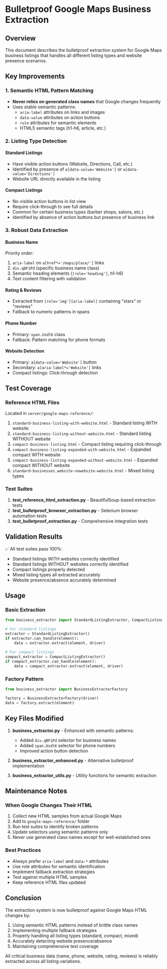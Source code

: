 # Bulletproof Google Maps Business Extraction

## Overview
This document describes the bulletproof extraction system for Google Maps business listings that handles all different listing types and website presence scenarios.

## Key Improvements

### 1. Semantic HTML Pattern Matching
- **Never relies on generated class names** that Google changes frequently
- Uses stable semantic patterns:
  - `aria-label` attributes on links and images
  - `data-value` attributes on action buttons
  - `role` attributes for semantic elements
  - HTML5 semantic tags (h1-h6, article, etc.)

### 2. Listing Type Detection

#### Standard Listings
- Have visible action buttons (Website, Directions, Call, etc.)
- Identified by presence of `a[data-value='Website']` or `a[data-value='Directions']`
- Website URL directly available in the listing

#### Compact Listings
- No visible action buttons in list view
- Require click-through to see full details
- Common for certain business types (barber shops, salons, etc.)
- Identified by absence of action buttons but presence of business link

### 3. Robust Data Extraction

#### Business Name
Priority order:
1. `aria-label` on `a[href*='/maps/place/']` links
2. `div.qBF1Pd` (specific business name class)
3. Semantic heading elements (`[role='heading']`, h1-h6)
4. Text content filtering with validation

#### Rating & Reviews
- Extracted from `[role='img'][aria-label]` containing "stars" or "reviews"
- Fallback to numeric patterns in spans

#### Phone Number
- Primary: `span.UsdlK` class
- Fallback: Pattern matching for phone formats

#### Website Detection
- Primary: `a[data-value='Website']` button
- Secondary: `a[aria-label*='Website']` links
- Compact listings: Click-through detection

## Test Coverage

### Reference HTML Files
Located in `server/google-maps-reference/`:
1. `standard-business-listing-with-website.html` - Standard listing WITH website
2. `standard-business-listing-without-website.html` - Standard listing WITHOUT website
3. `compact-business-listing.html` - Compact listing requiring click-through
4. `compact-business-listing-expanded-with-website.html` - Expanded compact WITH website
5. `compact-business-listing-expanded-without-website.html` - Expanded compact WITHOUT website
6. `standard-businesses_website-nowebsite-website.html` - Mixed listing types

### Test Suites
1. **test_reference_html_extraction.py** - BeautifulSoup-based extraction tests
2. **test_bulletproof_browser_extraction.py** - Selenium browser automation tests
3. **test_bulletproof_extraction.py** - Comprehensive integration tests

## Validation Results

✅ All test suites pass 100%:
- Standard listings WITH websites correctly identified
- Standard listings WITHOUT websites correctly identified
- Compact listings properly detected
- Mixed listing types all extracted accurately
- Website presence/absence accurately determined

## Usage

### Basic Extraction
```python
from business_extractor import StandardListingExtractor, CompactListingExtractor

# For standard listings
extractor = StandardListingExtractor()
if extractor.can_handle(element):
    data = extractor.extract(element, driver)
    
# For compact listings
compact_extractor = CompactListingExtractor()
if compact_extractor.can_handle(element):
    data = compact_extractor.extract(element, driver)
```

### Factory Pattern
```python
from business_extractor import BusinessExtractorFactory

factory = BusinessExtractorFactory(driver)
data = factory.extract(element)
```

## Key Files Modified

1. **business_extractor.py** - Enhanced with semantic patterns:
   - Added `div.qBF1Pd` selector for business names
   - Added `span.UsdlK` selector for phone numbers
   - Improved action button detection

2. **business_extractor_enhanced.py** - Alternative bulletproof implementation
3. **business_extractor_utils.py** - Utility functions for semantic extraction

## Maintenance Notes

### When Google Changes Their HTML
1. Collect new HTML samples from actual Google Maps
2. Add to `google-maps-reference/` folder
3. Run test suites to identify broken patterns
4. Update selectors using semantic patterns only
5. Never use generated class names except for well-established ones

### Best Practices
- Always prefer `aria-label` and `data-*` attributes
- Use role attributes for semantic identification
- Implement fallback extraction strategies
- Test against multiple HTML samples
- Keep reference HTML files updated

## Conclusion

The extraction system is now bulletproof against Google Maps HTML changes by:
1. Using semantic HTML patterns instead of brittle class names
2. Implementing multiple fallback strategies
3. Properly handling all listing types (standard, compact, mixed)
4. Accurately detecting website presence/absence
5. Maintaining comprehensive test coverage

All critical business data (name, phone, website, rating, reviews) is reliably extracted across all listing variations.